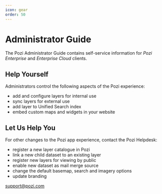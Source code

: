 ```yaml
---
icon: gear
order: 50
---
```


# Administrator Guide

The Pozi Administrator Guide contains self-service information for *Pozi Enterprise* and *Enterprise Cloud* clients.

## Help Yourself

Administrators control the following aspects of the Pozi experience:

* add and configure layers for internal use
* sync layers for external use
* add layer to Unified Search index
* embed custom maps and widgets in your website

## Let Us Help You

For other changes to the Pozi app experience, contact the Pozi Helpdesk:

* register a new layer catalogue in Pozi
* link a new child dataset to an existing layer
* register new layers for viewing by public
* enable new dataset as mail merge source
* change the default basemap, search and imagery options
* update branding

support@pozi.com
